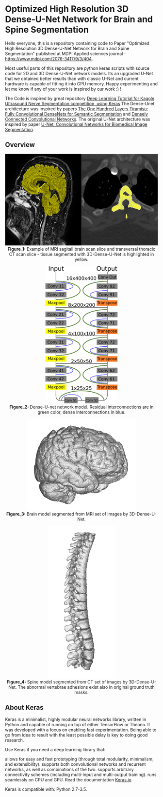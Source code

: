 # Optimized High Resolution 3D Dense-U-Net Network for Brain and Spine Segmentation
Hello everyone, this is a repository containing code to Paper "Optimized High Resolution 3D Dense-U-Net Network for Brain and Spine Segmentation" published at MDPI Applied sciences journal - https://www.mdpi.com/2076-3417/9/3/404.

Most useful parts of this repository are python keras scripts with source code for 2D and 3D Dense-U-Net network models. Its an upgraded U-Net that we obtained better results than with classic U-Net and current hardware is capable of fitting it into GPU memory. Happy experimenting and let me know if any of your work is inspired by our work :) !

The Code is inspired by great repository [Deep Learning Tutorial for Kaggle Ultrasound Nerve Segmentation competition, using Keras](https://github.com/jocicmarko/ultrasound-nerve-segmentation.)
The Dense-Unet architecture was inspired by papers [The One Hundred Layers Tiramisu: Fully Convolutional DenseNets for Semantic Segmentation](https://arxiv.org/pdf/1611.09326.pdf) and [Densely Connected Convolutional Networks](https://arxiv.org/pdf/1608.06993.pdf).
The original U-Net architecture was inspired by paper [U-Net: Convolutional Networks for Biomedical Image Segmentation](http://lmb.informatik.uni-freiburg.de/people/ronneber/u-net/).


## Overview

<p align="center">
  <img height="300" src="img/combination.png"> <br>
<b>Figure_1:</b> Example of MRI sagitall brain scan slice and transversal thoracic CT scan slice - tissue segmented with 3D-Dense-U-Net is highlighted in yellow.
</p>

<p align="center">
  <img height="450" src="img/unet_final.png"> <br>
<b>Figure_2:</b> Dense-U-net network model. Residual interconnections are in green color, dense interconnections in blue.
</p>

<p align="center">
  <img height="300" src="img/dense_brain.png"> <br>
<b>Figure_3:</b> Brain model segmented from MRI set of images by 3D-Dense-U-Net.
</p>

<p align="center">
  <img height="500" src="img/dense_spine.png"> <br>
<b>Figure_4:</b> Spine model segmented from CT set of images by 3D-Dense-U-Net. The abnormal vertebrae adhesions exist also in original ground truth masks.
</p>


## About Keras

Keras is a minimalist, highly modular neural networks library, written in Python and capable of running on top of either TensorFlow or Theano. It was developed with a focus on enabling fast experimentation. Being able to go from idea to result with the least possible delay is key to doing good research.

Use Keras if you need a deep learning library that:

allows for easy and fast prototyping (through total modularity, minimalism, and extensibility).
supports both convolutional networks and recurrent networks, as well as combinations of the two.
supports arbitrary connectivity schemes (including multi-input and multi-output training).
runs seamlessly on CPU and GPU.
Read the documentation [Keras.io](http://keras.io/)

Keras is compatible with: Python 2.7-3.5.
